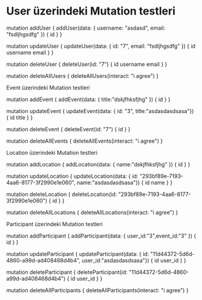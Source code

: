 # User üzerindeki Mutation testleri

mutation addUser {
addUser(data: { username: "asdasd", email: "fsdljhgsdfg" }) {
id
}
}

mutation updateUser {
updateUser(data: { id: "7", email: "fsdljhgsdfg" }) {
id
username
email
}
}

mutation deleteUser {
deleteUser(id: "7") {
id
username
email
}
}

mutation deleteAllUsers {
deleteAllUsers(interact: "i agree")
}

Event üzerindeki Mutation testleri

mutation addEvent {
addEvent(data: { title:"dskjfhksfjhg" }) {
id
}
}

mutation updateEvent {
updateEvent(data: { id: "3", title:"asdasdasdsasa"}) {
id
title
}
}

mutation deleteEvent {
deleteEvent(id: "7") {
id
}
}

mutation deleteAllEvents {
deleteAllEvents(interact: "i agree")
}

Location üzerindeki Mutation testleri

mutation addLocation {
addLocation(data: { name:"dskjfhksfjhg" }) {
id
}
}

mutation updateLocation {
updateLocation(data: { id: "293bf89e-7193-4aa6-8177-3f2990e1e060", name:"asdasdasdsasa"}) {
id
name
}
}

mutation deleteLocation {
deleteLocation(id: "293bf89e-7193-4aa6-8177-3f2990e1e060") {
id
}
}

mutation deleteAllLocations {
deleteAllLocations(interact: "i agree")
}

Participant üzerindeki Mutation testleri

mutation addParticipant {
addParticipant(data: { user_id:"3",event_id:"3" }) {
id
}
}

mutation updateParticipant {
updateParticipant(data: { id: "11d44372-5d6d-4860-a99d-ad408468d4b4", user_id:"asdasdasdsasa"}) {
id
user_id
}
}

mutation deleteParticipant {
deleteParticipant(id: "11d44372-5d6d-4860-a99d-ad408468d4b4") {
id
user_id
}
}

mutation deleteAllParticipants {
deleteAllParticipants(interact: "i agree")
}
